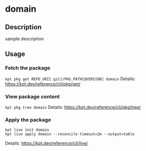 # domain

## Description
sample description

## Usage

### Fetch the package
`kpt pkg get REPO_URI[.git]/PKG_PATH[@VERSION] domain`
Details: https://kpt.dev/reference/cli/pkg/get/

### View package content
`kpt pkg tree domain`
Details: https://kpt.dev/reference/cli/pkg/tree/

### Apply the package
```
kpt live init domain
kpt live apply domain --reconcile-timeout=2m --output=table
```
Details: https://kpt.dev/reference/cli/live/

